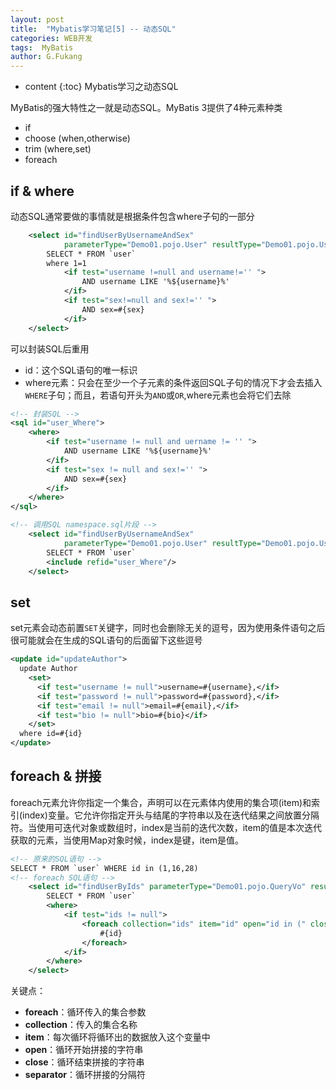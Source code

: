 ```yaml
---
layout: post
title:  "Mybatis学习笔记[5] -- 动态SQL"
categories: WEB开发
tags:  MyBatis
author: G.Fukang
---
```

* content
{:toc}
Mybatis学习之动态SQL

MyBatis的强大特性之一就是动态SQL。MyBatis 3提供了4种元素种类

- if
- choose (when,otherwise)
- trim (where,set)
- foreach

## if & where

动态SQL通常要做的事情就是根据条件包含where子句的一部分

```xml
    <select id="findUserByUsernameAndSex" 
            parameterType="Demo01.pojo.User" resultType="Demo01.pojo.User">
        SELECT * FROM `user`
        where 1=1
            <if test="username !=null and username!='' ">
                AND username LIKE '%${username}%'
            </if>
            <if test="sex!=null and sex!='' ">
                AND sex=#{sex}
            </if>
    </select>
```

可以封装SQL后重用

- id：这个SQL语句的唯一标识
- where元素：只会在至少一个子元素的条件返回SQL子句的情况下才会去插入`WHERE`子句；而且，若语句开头为`AND`或`OR`,where元素也会将它们去除

```xml
<!-- 封装SQL -->
<sql id="user_Where">
    <where>
        <if test="username != null and uername != '' ">
            AND username LIKE '%${username}%'
        </if>
        <if test="sex != null and sex!='' ">
            AND sex=#{sex}
        </if>
    </where>
</sql>

<!-- 调用SQL namespace.sql片段 -->
    <select id="findUserByUsernameAndSex" 
            parameterType="Demo01.pojo.User" resultType="Demo01.pojo.User">
        SELECT * FROM `user`
        <include refid="user_Where"/>
    </select>
```

## set

set元素会动态前置`SET`关键字，同时也会删除无关的逗号，因为使用条件语句之后很可能就会在生成的SQL语句的后面留下这些逗号

```xml
<update id="updateAuthor">
  update Author
    <set>
      <if test="username != null">username=#{username},</if>
      <if test="password != null">password=#{password},</if>
      <if test="email != null">email=#{email},</if>
      <if test="bio != null">bio=#{bio}</if>
    </set>
  where id=#{id}
</update>
```

## foreach & 拼接

foreach元素允许你指定一个集合，声明可以在元素体内使用的集合项(item)和索引(index)变量。它允许你指定开头与结尾的字符串以及在迭代结果之间放置分隔符。当使用可迭代对象或数组时，index是当前的迭代次数，item的值是本次迭代获取的元素，当使用Map对象时候，index是键，item是值。

```xml
<!-- 原来的SQL语句 -->
SELECT * FROM `user` WHERE id in (1,16,28)
<!-- foreach SQL语句 -->
    <select id="findUserByIds" parameterType="Demo01.pojo.QueryVo" resultType="Demo01.pojo.User">
        SELECT * FROM `user`
        <where>
            <if test="ids != null">
                <foreach collection="ids" item="id" open="id in (" close=")" separator=",">
                    #{id}
                </foreach>
            </if>
        </where>
    </select>
```

关键点：

- **foreach**：循环传入的集合参数
- **collection**：传入的集合名称
- **item**：每次循环将循环出的数据放入这个变量中
- **open**：循环开始拼接的字符串
- **close**：循环结束拼接的字符串
- **separator**：循环拼接的分隔符



